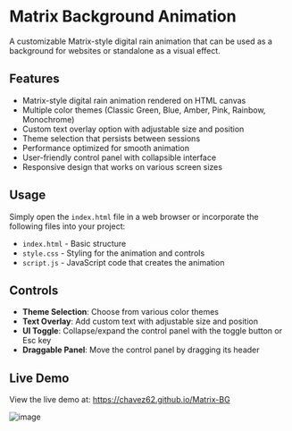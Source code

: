 # Matrix Background Animation

A customizable Matrix-style digital rain animation that can be used as a background for websites or standalone as a visual effect.

## Features

- Matrix-style digital rain animation rendered on HTML canvas
- Multiple color themes (Classic Green, Blue, Amber, Pink, Rainbow, Monochrome)
- Custom text overlay option with adjustable size and position
- Theme selection that persists between sessions
- Performance optimized for smooth animation
- User-friendly control panel with collapsible interface
- Responsive design that works on various screen sizes

## Usage

Simply open the `index.html` file in a web browser or incorporate the following files into your project:

- `index.html` - Basic structure
- `style.css` - Styling for the animation and controls
- `script.js` - JavaScript code that creates the animation

## Controls

- **Theme Selection**: Choose from various color themes
- **Text Overlay**: Add custom text with adjustable size and position
- **UI Toggle**: Collapse/expand the control panel with the toggle button or Esc key
- **Draggable Panel**: Move the control panel by dragging its header

## Live Demo

View the live demo at: https://chavez62.github.io/Matrix-BG

![image](https://github.com/user-attachments/assets/e2ccafc7-6ac2-4397-8c87-27efcd77ab8b)
